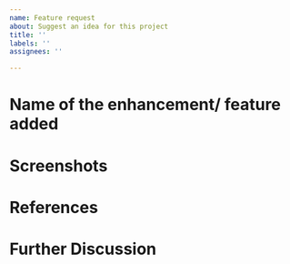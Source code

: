 ```yaml
---
name: Feature request
about: Suggest an idea for this project
title: ''
labels: ''
assignees: ''

---
```


# Name of the enhancement/ feature added
<!-- Please give a clear and consise descsription of the work done -->

# Screenshots
<!-- If applicable, add screenshots to help explain your apporach. -->

# References
<!-- Don't forget to cite the resources that helped you to build this -->

# Further Discussion
<!-- Next Goals, Any Feedback Required? -->
